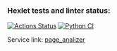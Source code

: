### Hexlet tests and linter status:
[![Actions Status](https://github.com/Semeikin-Kirill/python-project-83/actions/workflows/hexlet-check.yml/badge.svg)](https://github.com/Semeikin-Kirill/python-project-83/actions)
[![Python CI](https://github.com/Semeikin-Kirill/python-project-83/actions/workflows/pyci.yml/badge.svg)](https://github.com/Semeikin-Kirill/python-project-83/actions/workflows/pyci.yml)

Service link: [page_analizer](https://page-analyzer-m0nm.onrender.com)
